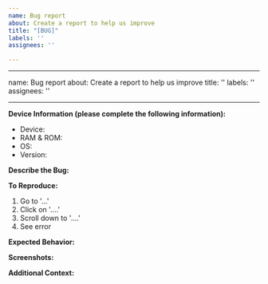 ```yaml
---
name: Bug report
about: Create a report to help us improve
title: "[BUG]"
labels: ''
assignees: ''

---
```


---
name: Bug report
about: Create a report to help us improve
title: ''
labels: ''
assignees: ''

---

**Device Information (please complete the following information):**  
<!--
 - Device: [e.g. DEBIX Model A, DEBIX SOM A]
 - RAM & ROM: [e.g. D4E32]
 - OS: [e.g. Debian, Yocto]
 - Version: [e.g. Debian 12, Yocto-L6.1.22_2.2.0] or [leave the result of the command `DebixVersion`]
-->

 - Device: 
 - RAM & ROM:
 - OS: 
 - Version: 
   

**Describe the Bug:**  
<!-- A clear and concise description of what the bug is. -->


**To Reproduce:**  
<!-- Steps to reproduce the behavior: -->
1. Go to '...'
2. Click on '....'
3. Scroll down to '....'
4. See error


**Expected Behavior:**  
<!-- A clear and concise description of what you expected to happen. -->


**Screenshots:**  
<!-- If applicable, add screenshots to help explain your problem. -->


**Additional Context:**  
<!-- Add any other context about the problem here. -->
